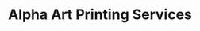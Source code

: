 ---
title: "Alpha Art Printing Services"
url: /batangas-city/alpha-art-printing-services/
shop: copyshop
---